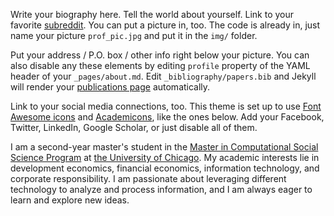 Write your biography here. Tell the world about yourself. Link to your favorite [subreddit](http://reddit.com). You can put a picture in, too. The code is already in, just name your picture `prof_pic.jpg` and put it in the `img/` folder.

Put your address / P.O. box / other info right below your picture. You can also disable any these elements by editing `profile` property of the YAML header of your `_pages/about.md`. Edit `_bibliography/papers.bib` and Jekyll will render your [publications page](/al-folio/publications/) automatically.

Link to your social media connections, too. This theme is set up to use [Font Awesome icons](https://fontawesome.com/) and [Academicons](https://jpswalsh.github.io/academicons/), like the ones below. Add your Facebook, Twitter, LinkedIn, Google Scholar, or just disable all of them.

I am a second-year master's student in the [Master in Computational Social Science Program](https://cs.uchicago.edu/mpcs-pre-doctoral-program/) at [the University of Chicago](https://www.uchicago.edu/). My academic interests lie in development economics, financial economics, information technology, and corporate responsibility. I am passionate about leveraging different technology to analyze and process information, and I am always eager to learn and explore new ideas.
